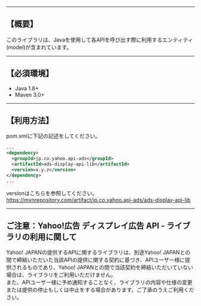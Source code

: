 --------------------------------
【概要】
--------------------------------
このライブラリは、Javaを使用して各APIを呼び出す際に利用するエンティティ(model)が含まれています。

--------------------------------
【必須環境】
--------------------------------
* Java 1.8+
* Maven 3.0+

--------------------------------
【利用方法】
--------------------------------
pom.xmlに下記の記述をしてください。

```xml
...
<dependency>
  <groupId>jp.co.yahoo.api-ads</groupId>
  <artifactId>ads-display-api-lib</artifactId>
  <version>x.y.z</version>
</dependency>
...
```
versionはこちらを参照してください。https://mvnrepository.com/artifact/jp.co.yahoo.api-ads/ads-display-api-lib

--------------------------------
ご注意：Yahoo!広告 ディスプレイ広告 API - ライブラリの利用に関して
--------------------------------

Yahoo! JAPANの提供するAPIに関するライブラリは、別途Yahoo! JAPANとの間で締結いただいた当該APIの提供に関する契約に基づき、APIユーザー様に提供されるものであり、Yahoo! JAPANとの間で当該契約を締結いただいていない場合は、ライブラリをご利用いただけません。  
また、APIユーザー様に予め通知することなく、ライブラリの内容や仕様の変更または提供の停止もしくは中止をする場合があります。ご了承のうえご利用ください。  

